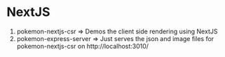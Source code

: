 # NextJS

1. pokemon-nextjs-csr => Demos the client side rendering using NextJS
2. pokemon-express-server => Just serves the json and image files for pokemon-nextjs-csr on http://localhost:3010/
